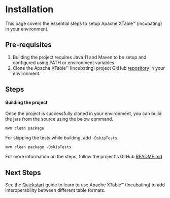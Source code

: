 # Installation

This page covers the essential steps to setup Apache XTable™ (incubating) in your environment.

## Pre-requisites
1. Building the project requires Java 11 and Maven to be setup and configured using PATH or environment variables. 
2. Clone the Apache XTable™ (Incubating) project GitHub [repository](https://github.com/apache/incubator-xtable) in your environment.

## Steps
#### Building the project 
Once the project is successfully cloned in your environment, you can build the jars from the source using the below command.

```shell md title=="shell"
mvn clean package
```
For skipping the tests while building, add `-DskipTests`.

```shell md title=="shell"
mvn clean package -DskipTests
```

For more information on the steps, follow the project's GitHub [README.md](https://github.com/apache/incubator-xtable/blob/main/README.md) 

## Next Steps
See the [Quickstart](/docs/how-to) guide to learn to use Apache XTable™ (Incubating) to add interoperability between
different table formats.
